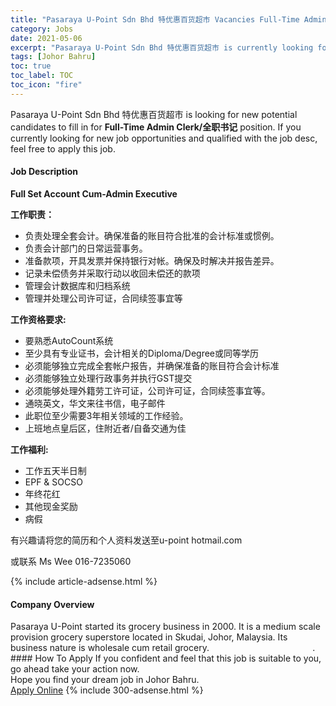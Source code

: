 ```yaml
---
title: "Pasaraya U-Point Sdn Bhd 特优惠百货超市 Vacancies Full-Time Admin Clerk/全职书记" 
category: Jobs 
date: 2021-05-06 
excerpt: "Pasaraya U-Point Sdn Bhd 特优惠百货超市 is currently looking for suitable person to fill in the Full-Time Admin Clerk/全职书记 which based in Johor Bahru" 
tags: [Johor Bahru] 
toc: true 
toc_label: TOC 
toc_icon: "fire" 
--- 
```


<p>Pasaraya U-Point Sdn Bhd 特优惠百货超市 is looking for new potential candidates to fill in for <b>Full-Time Admin Clerk/全职书记</b> position. If you currently looking for new job opportunities and qualified with the job desc, feel free to apply this job.
</p><div><div><h4>Job Description</h4></div><div><div><span><div><p><strong>Full Set Account Cum-Admin Executive</strong></p><p><strong>&#24037;&#20316;&#32844;&#36131;&#65306;</strong></p><ul><li>&#36127;&#36131;&#22788;&#29702;&#20840;&#22871;&#20250;&#35745;&#12290;&#30830;&#20445;&#20934;&#22791;&#30340;&#36134;&#30446;&#31526;&#21512;&#25209;&#20934;&#30340;&#20250;&#35745;&#26631;&#20934;&#25110;&#24815;&#20363;&#12290;</li><li>&#36127;&#36131;&#20250;&#35745;&#37096;&#38376;&#30340;&#26085;&#24120;&#36816;&#33829;&#20107;&#21153;&#12290;</li><li>&#20934;&#22791;&#27454;&#39033;&#65292;&#24320;&#20855;&#21457;&#31080;&#24182;&#20445;&#25345;&#38134;&#34892;&#23545;&#24080;&#12290;&#30830;&#20445;&#21450;&#26102;&#35299;&#20915;&#24182;&#25253;&#21578;&#24046;&#24322;&#12290;</li><li>&#35760;&#24405;&#26410;&#20607;&#20538;&#21153;&#24182;&#37319;&#21462;&#34892;&#21160;&#20197;&#25910;&#22238;&#26410;&#20607;&#36824;&#30340;&#27454;&#39033;</li><li>&#31649;&#29702;&#20250;&#35745;&#25968;&#25454;&#24211;&#21644;&#24402;&#26723;&#31995;&#32479;</li><li>&#31649;&#29702;&#24182;&#22788;&#29702;&#20844;&#21496;&#35768;&#21487;&#35777;&#65292;&#21512;&#21516;&#32493;&#31614;&#20107;&#23452;&#31561;</li></ul><p><strong>&#24037;&#20316;&#36164;&#26684;&#35201;&#27714;:</strong></p><ul><li>&#35201;&#29087;&#24713;AutoCount&#31995;&#32479;</li><li>&#33267;&#23569;&#20855;&#26377;&#19987;&#19994;&#35777;&#20070;&#65292;&#20250;&#35745;&#30456;&#20851;&#30340;Diploma/Degree&#25110;&#21516;&#31561;&#23398;&#21382;</li><li>&#24517;&#39035;&#33021;&#22815;&#29420;&#31435;&#23436;&#25104;&#20840;&#22871;&#24080;&#25143;&#25253;&#21578;&#65292;&#24182;&#30830;&#20445;&#20934;&#22791;&#30340;&#36134;&#30446;&#31526;&#21512;&#20250;&#35745;&#26631;&#20934;</li><li>&#24517;&#39035;&#33021;&#22815;&#29420;&#31435;&#22788;&#29702;&#34892;&#25919;&#20107;&#21153;&#24182;&#25191;&#34892;GST&#25552;&#20132;</li><li>&#24517;&#39035;&#33021;&#22815;&#22788;&#29702;&#22806;&#31821;&#21171;&#24037;&#35768;&#21487;&#35777;&#65292;&#20844;&#21496;&#35768;&#21487;&#35777;&#65292;&#21512;&#21516;&#32493;&#31614;&#20107;&#23452;&#31561;&#12290;</li><li>&#36890;&#26195;&#33521;&#25991;&#65292;&#21326;&#25991;&#26469;&#24448;&#20070;&#20449;&#65292;&#30005;&#23376;&#37038;&#20214;</li><li>&#27492;&#32844;&#20301;&#33267;&#23569;&#38656;&#35201;3&#24180;&#30456;&#20851;&#39046;&#22495;&#30340;&#24037;&#20316;&#32463;&#39564;&#12290;</li><li>&#19978;&#29677;&#22320;&#28857;&#30343;&#21518;&#21306;&#65292;&#20303;&#38468;&#36817;&#32773;/&#33258;&#22791;&#20132;&#36890;&#20026;&#20339;</li></ul><p><strong>&#24037;&#20316;&#31119;&#21033;:</strong></p><ul><li>&#24037;&#20316;&#20116;&#22825;&#21322;&#26085;&#21046;</li><li>EPF &amp; SOCSO</li><li>&#24180;&#32456;&#33457;&#32418;</li><li>&#20854;&#20182;&#29616;&#37329;&#22870;&#21169;</li><li>&#30149;&#20551;</li></ul><p><span>&#26377;&#20852;&#36259;&#35831;&#23558;&#24744;&#30340;&#31616;&#21382;&#21644;&#20010;&#20154;&#36164;&#26009;&#21457;&#36865;&#33267;u-point hotmail.com</span></p><p><span>&#25110;&#32852;&#31995; Ms Wee 016-7235060</span></p></div></span></div></div></div> 
{% include article-adsense.html %} 
<div><div><h4>Company Overview</h4></div><div><div><span><div><div>
	Pasaraya U-Point started its grocery business in 2000. It is a medium scale provision grocery superstore located in Skudai, Johor, Malaysia. Its business nature is wholesale cum retail grocery.&#160;&#160;&#160;&#160;&#160;&#160;&#160;&#160;&#160;&#160;&#160;&#160;&#160;&#160;&#160;&#160;&#160;&#160;&#160;&#160;&#160;&#160;&#160;&#160; &#160; &#160; &#160; &#160; &#160; &#160;&#160;&#160;&#160;&#160;&#160; .</div></div></span></div></div></div> 
#### How To Apply 
If you confident and feel that this job is suitable to you, go ahead take your action now. <br/> 
Hope you find your dream job in Johor Bahru. <br/> 
<a href="https://www.jobstreet.com.my/en/job/full-time-admin-clerk-全职书记-4542353?jobId=jobstreet-my-job-4542353&" class="btn btn--info" target="_blank" rel="nofollow noopenner">Apply Online</a> 
{% include 300-adsense.html %} 
